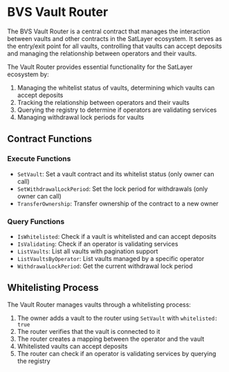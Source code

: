 # BVS Vault Router

The BVS Vault Router is a central contract
that manages the interaction between vaults and other contracts in the SatLayer ecosystem.
It serves as the entry/exit point for all vaults,
controlling that vaults can accept deposits and managing the relationship between operators and their vaults.

The Vault Router provides essential functionality for the SatLayer ecosystem by:

1. Managing the whitelist status of vaults, determining which vaults can accept deposits
2. Tracking the relationship between operators and their vaults
3. Querying the registry to determine if operators are validating services
4. Managing withdrawal lock periods for vaults

## Contract Functions

### Execute Functions

- `SetVault`: Set a vault contract and its whitelist status (only owner can call)
- `SetWithdrawalLockPeriod`: Set the lock period for withdrawals (only owner can call)
- `TransferOwnership`: Transfer ownership of the contract to a new owner

### Query Functions

- `IsWhitelisted`: Check if a vault is whitelisted and can accept deposits
- `IsValidating`: Check if an operator is validating services
- `ListVaults`: List all vaults with pagination support
- `ListVaultsByOperator`: List vaults managed by a specific operator
- `WithdrawalLockPeriod`: Get the current withdrawal lock period

## Whitelisting Process

The Vault Router manages vaults through a whitelisting process:

1. The owner adds a vault to the router using `SetVault` with `whitelisted: true`
2. The router verifies that the vault is connected to it
3. The router creates a mapping between the operator and the vault
4. Whitelisted vaults can accept deposits
5. The router can check if an operator is validating services by querying the registry
